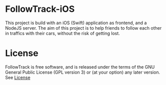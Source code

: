# FollowTrack-iOS

This project is build with an iOS (Swift) application as frontend, and a NodeJS server. 
The aim of this project is to help friends to follow each other in traffics with their cars, without the risk of getting lost. 

# License

FollowTrack is free software, and is released under the terms of the GNU General Public License (GPL version 3) or (at your option) any later version. See [License](https://github.com/LucaSoldi/FollowTrack-iOS/LICENSE)
